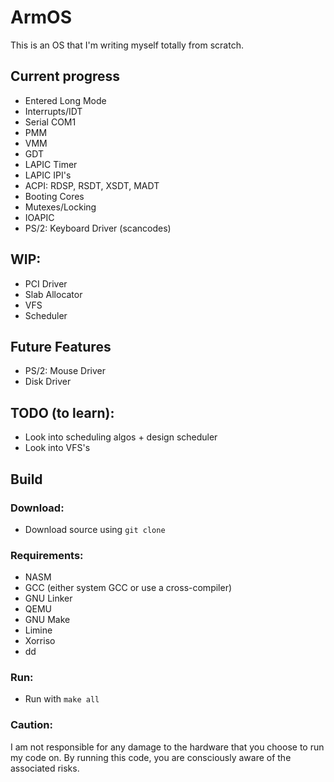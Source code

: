 # ArmOS

This is an OS that I'm writing myself totally from scratch.

## Current progress

- Entered Long Mode
- Interrupts/IDT
- Serial COM1
- PMM
- VMM
- GDT
- LAPIC Timer
- LAPIC IPI's
- ACPI: RDSP, RSDT, XSDT, MADT
- Booting Cores
- Mutexes/Locking
- IOAPIC
- PS/2: Keyboard Driver (scancodes)

## WIP:

- PCI Driver
- Slab Allocator
- VFS
- Scheduler

## Future Features

- PS/2: Mouse Driver
- Disk Driver

## TODO (to learn):
- Look into scheduling algos + design scheduler
- Look into VFS's

## Build

### Download:
 - Download source using `git clone`
### Requirements:
- NASM
- GCC (either system GCC or use a cross-compiler)
- GNU Linker
- QEMU
- GNU Make
- Limine
- Xorriso
- dd
### Run:
- Run with `make all`

### Caution:
I am not responsible for any damage to the hardware that you choose to run my code on. By running this code, you are consciously aware of the associated risks.

